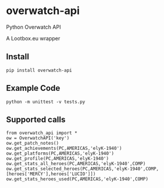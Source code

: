 # overwatch-api
Python Overwatch API

A Lootbox.eu wrapper

## Install

    pip install overwatch-api

## Example Code

    python -m unittest -v tests.py

## Supported calls

    from overwatch_api import *
    ow = OverwatchAPI('key')
    ow.get_patch_notes()
    ow.get_achievements(PC,AMERICAS,'elyK-1940')
    ow.get_platforms(PC,AMERICAS,'elyK-1940')
    ow.get_profile(PC,AMERICAS,'elyK-1940')
    ow.get_stats_all_heroes(PC,AMERICAS,'elyK-1940',COMP)
    ow.get_stats_selected_heroes(PC,AMERICAS,'elyK-1940',COMP,[heroes['MERCY'],heroes['LUCIO']])
    ow.get_stats_heroes_used(PC,AMERICAS,'elyK-1940',COMP)
